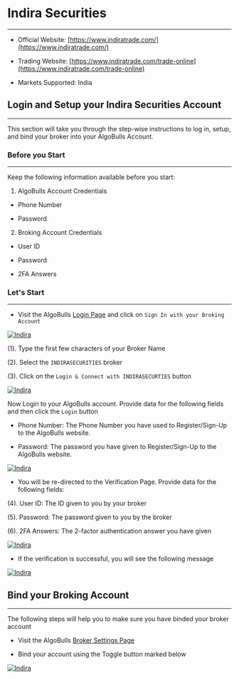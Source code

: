 # Indira Securities
---

* Official Website: [https://www.indiratrade.com/](https://www.indiratrade.com/)

* Trading Website: [https://www.indiratrade.com/trade-online](https://www.indiratrade.com/trade-online)

* Markets Supported: India

## Login and Setup your Indira Securities Account 
---
This section will take you through the step-wise instructions to log in, setup, and bind your broker into your AlgoBulls Account.

### Before you Start
---
Keep the following information available before you start:

1) AlgoBulls Account Credentials

* Phone Number

* Password

2) Broking Account Credentials

* User ID

* Password

* 2FA Answers

### Let's Start
---
* Visit the AlgoBulls [Login Page](https://app.algobulls.com/user/login) and click on `Sign In with your Broking Account`

[ ![Indira](imgs/siwyba.png "Click to Enlarge or Ctrl+Click to open in a new Tab") ](imgs/siwyba.png)

(1). Type the first few characters of your Broker Name

(2). Select the `INDIRASECURITIES` broker

(3). Click on the `Login & Connect with INDIRASECURTIES` button

[ ![Indira](imgs/indirasecurities/indira_1.png "Click to Enlarge or Ctrl+Click to open in a new Tab") ](imgs/indirasecurities/indira_1.png)

Now Login to your AlgoBulls account. Provide data for the following fields and then click the `Login` button

* Phone Number: The Phone Number you have used to Register/Sign-Up to the AlgoBulls website.

* Password: The password you have given to Register/Sign-Up to the AlgoBulls website.

[ ![Indira](imgs/sign-in-2.png "Click to Enlarge or Ctrl+Click to open in a new Tab") ](imgs/sign-in-2.png)

* You will be re-directed to the Verification Page. Provide data for the following fields:

(4). User ID: The ID given to you by your broker

(5). Password: The password given to you by the broker

(6). 2FA Answers: The 2-factor authentication answer you have given 

[ ![Indira](imgs/indirasecurities/indira_2.png "Click to Enlarge or Ctrl+Click to open in a new Tab") ](imgs/indirasecurities/indira_2.png)

* If the verification is successful, you will see the following message

[ ![Indira](imgs/success_login.png "Click to Enlarge or Ctrl+Click to open in a new Tab") ](imgs/success_login.png)

## Bind your Broking Account
---
The following steps will help you to make sure you have binded your broker account

* Visit the AlgoBulls [Broker Settings Page](https://app.algobulls.com/account/broking)

* Bind your account using the Toggle button marked below

[ ![Indira](imgs/indirasecurities/indira_3.png "Click to Enlarge or Ctrl+Click to open in a new Tab") ](imgs/indirasecurities/indira_3.png)
